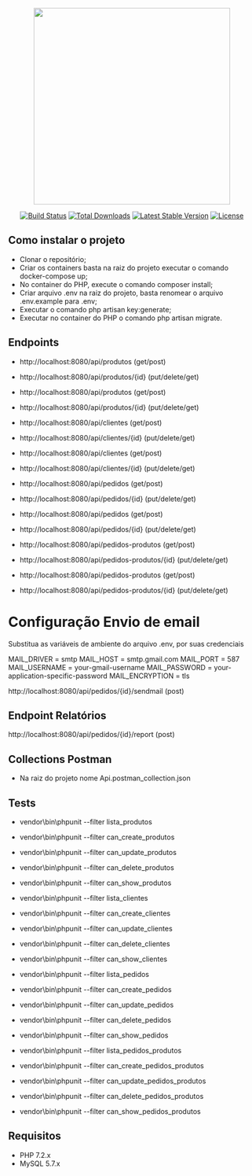 <p align="center"><img src="https://res.cloudinary.com/dtfbvvkyp/image/upload/v1566331377/laravel-logolockup-cmyk-red.svg" width="400"></p>

<p align="center">
<a href="https://travis-ci.org/laravel/framework"><img src="https://travis-ci.org/laravel/framework.svg" alt="Build Status"></a>
<a href="https://packagist.org/packages/laravel/framework"><img src="https://poser.pugx.org/laravel/framework/d/total.svg" alt="Total Downloads"></a>
<a href="https://packagist.org/packages/laravel/framework"><img src="https://poser.pugx.org/laravel/framework/v/stable.svg" alt="Latest Stable Version"></a>
<a href="https://packagist.org/packages/laravel/framework"><img src="https://poser.pugx.org/laravel/framework/license.svg" alt="License"></a>
</p>

## Como instalar o projeto
- Clonar o repositório;
- Criar os containers basta na raiz do projeto executar o comando docker-compose up;
- No container do PHP, execute o comando composer install;
- Criar arquivo .env na raiz do projeto, basta renomear o arquivo .env.example para .env;
- Executar o comando php artisan key:generate;
- Executar no container do PHP o comando php artisan migrate.

## Endpoints

- http://localhost:8080/api/produtos (get/post)
- http://localhost:8080/api/produtos/{id} (put/delete/get)
- http://localhost:8080/api/produtos (get/post)
- http://localhost:8080/api/produtos/{id} (put/delete/get)

- http://localhost:8080/api/clientes (get/post)
- http://localhost:8080/api/clientes/{id} (put/delete/get)
- http://localhost:8080/api/clientes (get/post)
- http://localhost:8080/api/clientes/{id} (put/delete/get)

- http://localhost:8080/api/pedidos (get/post)
- http://localhost:8080/api/pedidos/{id} (put/delete/get)
- http://localhost:8080/api/pedidos (get/post)
- http://localhost:8080/api/pedidos/{id} (put/delete/get)

- http://localhost:8080/api/pedidos-produtos (get/post)
- http://localhost:8080/api/pedidos-produtos/{id} (put/delete/get)
- http://localhost:8080/api/pedidos-produtos (get/post)
- http://localhost:8080/api/pedidos-produtos/{id} (put/delete/get)

# Configuração Envio de email
Substitua as variáveis de ambiente do arquivo .env, por suas credenciais

MAIL_DRIVER = smtp
MAIL_HOST = smtp.gmail.com
MAIL_PORT = 587
MAIL_USERNAME = your-gmail-username
MAIL_PASSWORD = your-application-specific-password
MAIL_ENCRYPTION = tls

http://localhost:8080/api/pedidos/{id}/sendmail (post)

## Endpoint Relatórios
http://localhost:8080/api/pedidos/{id}/report (post)
## Collections Postman
- Na raiz do projeto nome Api.postman_collection.json
## Tests

- vendor\bin\phpunit --filter lista_produtos
- vendor\bin\phpunit --filter can_create_produtos
- vendor\bin\phpunit --filter can_update_produtos
- vendor\bin\phpunit --filter can_delete_produtos
- vendor\bin\phpunit --filter can_show_produtos

- vendor\bin\phpunit --filter lista_clientes
- vendor\bin\phpunit --filter can_create_clientes
- vendor\bin\phpunit --filter can_update_clientes
- vendor\bin\phpunit --filter can_delete_clientes
- vendor\bin\phpunit --filter can_show_clientes

- vendor\bin\phpunit --filter lista_pedidos
- vendor\bin\phpunit --filter can_create_pedidos
- vendor\bin\phpunit --filter can_update_pedidos
- vendor\bin\phpunit --filter can_delete_pedidos
- vendor\bin\phpunit --filter can_show_pedidos

- vendor\bin\phpunit --filter lista_pedidos_produtos
- vendor\bin\phpunit --filter can_create_pedidos_produtos
- vendor\bin\phpunit --filter can_update_pedidos_produtos
- vendor\bin\phpunit --filter can_delete_pedidos_produtos
- vendor\bin\phpunit --filter can_show_pedidos_produtos

## Requisitos 
- PHP 7.2.x
- MySQL 5.7.x
